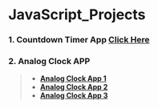 # JavaScript_Projects

### 1. Countdown Timer App  **[Click Here](https://gokulsankar-21.github.io/JavaScript_Projects/01_Countdown_Timer_App/)**

### 2. Analog Clock APP

>  - **[Analog Clock App 1](https://gokulsankar-21.github.io/JavaScript_Projects/02_Analog_Clock_App/analog-clock-app-1/)**
>  - **[Analog Clock App 2](https://gokulsankar-21.github.io/JavaScript_Projects/02_Analog_Clock_App/analog-clock-app-2/)**
>  - **[Analog Clock App 3](https://gokulsankar-21.github.io/JavaScript_Projects/02_Analog_Clock_App/analog-clock-task-app/)** 


